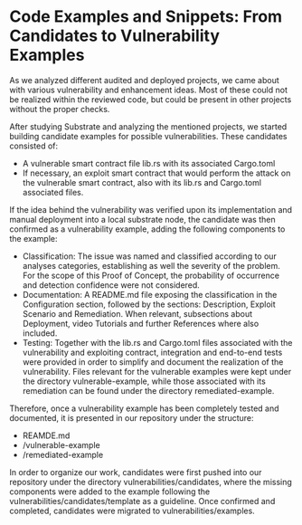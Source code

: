 # Code Examples and Snippets: From Candidates to Vulnerability Examples

As we analyzed different audited and deployed projects, we came about with various vulnerability and enhancement ideas. Most of these could not be realized within the reviewed code, but could be present in other projects without the proper checks.

After studying Substrate and analyzing the mentioned projects, we started building candidate examples for possible vulnerabilities. These candidates consisted of:
- A vulnerable smart contract file lib.rs with its associated Cargo.toml
- If necessary, an exploit smart contract that would perform the attack on the vulnerable smart contract, also with its lib.rs and Cargo.toml associated files.

If the idea behind the vulnerability was verified upon its implementation and manual deployment into a local substrate node, the candidate was then confirmed as a vulnerability example, adding the following components to the example:
- Classification: The issue was named and classified according to our analyses categories, establishing as well the severity of the problem. For the scope of this Proof of Concept, the probability of occurrence and detection confidence were not considered.
- Documentation: A README.md file exposing the classification in the Configuration section, followed by the sections: Description, Exploit Scenario and Remediation. When relevant, subsections about Deployment, video Tutorials and further References where also included.
- Testing: Together with the lib.rs and Cargo.toml files associated with the vulnerability and exploiting contract, integration and end-to-end tests were provided in order to simplify and document the realization of the vulnerability. Files relevant for the vulnerable examples were kept under the directory vulnerable-example, while those associated with its remediation can be found under the directory remediated-example.

Therefore, once a vulnerability example has been completely tested and documented, it is presented in our repository under the structure:
- REAMDE.md
- /vulnerable-example
- /remediated-example

In order to organize our work, candidates were first pushed into our repository under the directory vulnerabilities/candidates, where the missing components were added to the example following the vulnerabilities/candidates/template  as a guideline. Once confirmed and completed, candidates were migrated to vulnerabilities/examples.